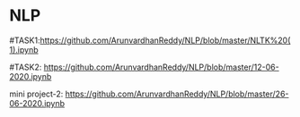# NLP

#TASK1:https://github.com/ArunvardhanReddy/NLP/blob/master/NLTK%20(1).ipynb


#TASK2: https://github.com/ArunvardhanReddy/NLP/blob/master/12-06-2020.ipynb


mini project-2: https://github.com/ArunvardhanReddy/NLP/blob/master/26-06-2020.ipynb


